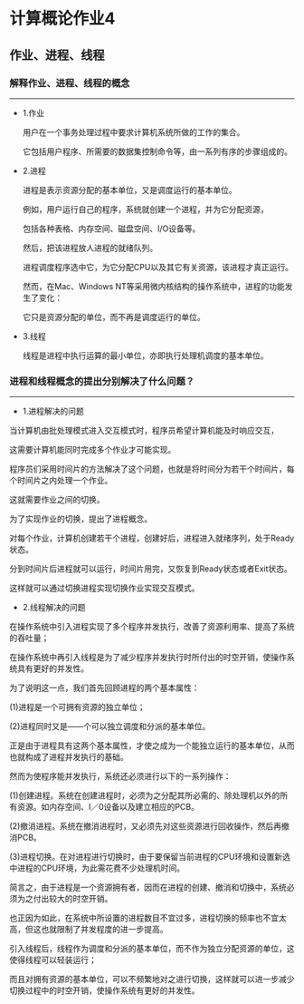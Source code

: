 # 计算概论作业4

## 作业、进程、线程

### 解释作业、进程、线程的概念

***

* 1.作业
   
  用户在一个事务处理过程中要求计算机系统所做的工作的集合。
  
  它包括用户程序、所需要的数据集控制命令等，由一系列有序的步骤组成的。
  
* 2.进程

  进程是表示资源分配的基本单位，又是调度运行的基本单位。
  
  例如，用户运行自己的程序，系统就创建一个进程，并为它分配资源，
  
  包括各种表格、内存空间、磁盘空间、I/O设备等。
  
  然后，把该进程放人进程的就绪队列。
  
  进程调度程序选中它，为它分配CPU以及其它有关资源，该进程才真正运行。
  
  然而，在Mac、Windows NT等采用微内核结构的操作系统中，进程的功能发生了变化：
  
  它只是资源分配的单位，而不再是调度运行的单位。
  
* 3.线程
  
  线程是进程中执行运算的最小单位，亦即执行处理机调度的基本单位。
  
  

 









                                

### 进程和线程概念的提出分别解决了什么问题？

***

* 1.进程解决的问题

当计算机由批处理模式进入交互模式时，程序员希望计算机能及时响应交互，

这需要计算机能同时完成多个作业才可能实现。

程序员们采用时间片的方法解决了这个问题，也就是将时间分为若干个时间片，每个时间片之内处理一个作业。

这就需要作业之间的切换。

为了实现作业的切换，提出了进程概念。

对每个作业，计算机创建若干个进程，创建好后，进程进入就绪序列，处于Ready状态。

分到时间片后进程就可以运行，时间片用完，又恢复到Ready状态或者Exit状态。

这样就可以通过切换进程实现切换作业实现交互模式。

* 2.线程解决的问题

在操作系统中引入进程实现了多个程序并发执行，改善了资源利用率、提高了系统的吞吐量；

在操作系统中再引入线程是为了减少程序并发执行时所付出的时空开销，使操作系统具有更好的并发性。

为了说明这一点，我们首先回顾进程的两个基本属性：

(1)进程是一个可拥有资源的独立单位；

(2)进程同时又是——个可以独立调度和分派的基本单位。

正是由于进程具有这两个基本属性，才使之成为一个能独立运行的基本单位，从而也就构成了进程并发执行的基础。

然而为使程序能并发执行，系统还必须进行以下的一系列操作：

(1)创建进程。系统在创建进程时，必须为之分配其所必需的、除处理机以外的所有资源。如内存空间、I／0设备以及建立相应的PCB。

(2)撤消进程。系统在撤消进程时，又必须先对这些资源进行回收操作，然后再撤消PCB。

(3)进程切换。在对进程进行切换时，由于要保留当前进程的CPU环境和设置新选中进程的CPU环境，为此需花费不少处理机时间。

简言之，由于进程是一个资源拥有者，因而在进程的创建、撤消和切换中，系统必须为之付出较大的时空开销。

也正因为如此，在系统中所设置的进程数目不宜过多，进程切换的频率也不宜太高，但这也就限制了并发程度的进一步提高。

引入线程后，线程作为调度和分派的基本单位，而不作为独立分配资源的单位，这使得线程可以轻装运行；

而且对拥有资源的基本单位，可以不频繁地对之进行切换，这样就可以进一步减少切换过程中的时空开销，使操作系统有更好的并发性。


